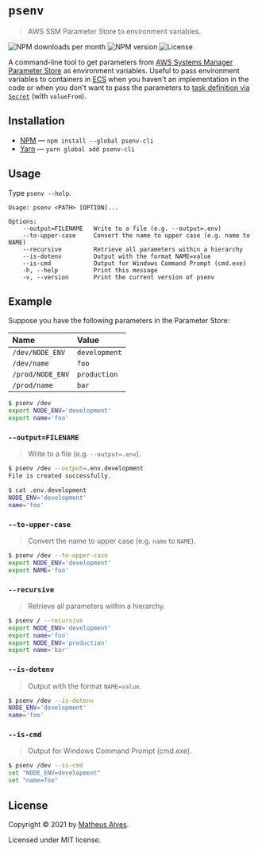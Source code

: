# `psenv`

> AWS SSM Parameter Store to environment variables.

![NPM downloads per month](https://img.shields.io/npm/dm/psenv-cli)
![NPM version](https://img.shields.io/npm/v/psenv-cli)
![License](https://img.shields.io/npm/l/psenv-cli)

A command-line tool to get parameters from [AWS Systems Manager Parameter Store](https://docs.aws.amazon.com/systems-manager/latest/userguide/systems-manager-parameter-store.html) as environment variables. Useful to pass environment variables to containers in [ECS](https://aws.amazon.com/pt/ecs/?whats-new-cards.sort-by=item.additionalFields.postDateTime&whats-new-cards.sort-order=desc&ecs-blogs.sort-by=item.additionalFields.createdDate&ecs-blogs.sort-order=desc) when you haven't an implementation in the code or when you don't want to pass the parameters to [task definition via `Secret`](https://docs.aws.amazon.com/AWSCloudFormation/latest/UserGuide/aws-properties-ecs-taskdefinition-secret.html) (with `valueFrom`).

## Installation

- [NPM](https://www.npmjs.com/) &mdash; `npm install --global psenv-cli`
- [Yarn](https://yarnpkg.com/) &mdash; `yarn global add psenv-cli`

## Usage

Type `psenv --help`.

```
Usage: psenv <PATH> [OPTION]...

Options:
    --output=FILENAME   Write to a file (e.g. --output=.env)
    --to-upper-case     Convert the name to upper case (e.g. name to NAME)
    --recursive         Retrieve all parameters within a hierarchy
    --is-dotenv         Output with the format NAME=value
    --is-cmd            Output for Windows Command Prompt (cmd.exe)
    -h, --help          Print this message
    -v, --version       Print the current version of psenv
```

## Example

Suppose you have the following parameters in the Parameter Store:

| Name             | Value         |
|:-----------------|:--------------|
| `/dev/NODE_ENV`  | `development` |
| `/dev/name`      | `foo`         |
| `/prod/NODE_ENV` | `production`  |
| `/prod/name`     | `bar`         |

```bash
$ psenv /dev
export NODE_ENV='development'
export name='foo'
```

### `--output=FILENAME`

> Write to a file (e.g. `--output=.env`).

```bash
$ psenv /dev --output=.env.development
File is created successfully.

$ cat .env.development
NODE_ENV='development'
name='foo'
```

### `--to-upper-case`

> Convert the name to upper case (e.g. `name` to `NAME`).

```bash
$ psenv /dev --to-upper-case
export NODE_ENV='development'
export NAME='foo'
```

### `--recursive`

> Retrieve all parameters within a hierarchy.

```bash
$ psenv / --recursive
export NODE_ENV='development'
export name='foo'
export NODE_ENV='production'
export name='bar'
```

### `--is-dotenv`

> Output with the format `NAME=value`.

```bash
$ psenv /dev --is-dotenv
NODE_ENV='development'
name='foo'
```

### `--is-cmd`

> Output for Windows Command Prompt (cmd.exe).

```bash
$ psenv /dev --is-cmd
set "NODE_ENV=development"
set "name=foo"
```

## License

Copyright &copy; 2021 by [Matheus Alves](https://theuves.me/).

Licensed under MIT license.
